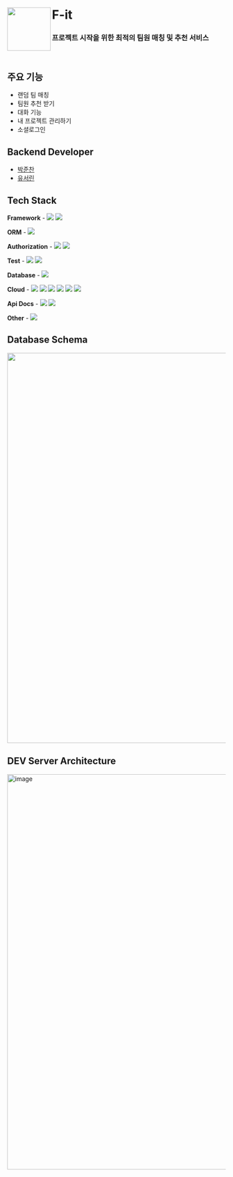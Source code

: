 # F-it <a href="https://f-it.oopy.io/"> <img src="https://github.com/Team-Crops/fit-server/assets/81281190/4798fda3-13c5-45d7-a9f8-6ed0e4df4433" align="left" width="100"></a>
### 프로젝트 시작을 위한 최적의 팀원 매칭 및 추천 서비스
<br>

## 주요 기능
- 랜덤 팀 매칭
- 팀원 추천 받기
- 대화 기능
- 내 프로젝트 관리하기
- 소셜로그인

## Backend Developer
- <a href="https://github.com/junchanpp)">박준찬</a>
- <a href="https://github.com/SeorinY">유서린</a>


## Tech Stack
**Framework** - <img src="https://img.shields.io/badge/Spring Boot-6DB33F?style=for-the-social&logo=Spring Boot&logoColor=white">  <img src="https://img.shields.io/badge/Gradle-02303A?style=for-the-social&logo=Gradle&logoColor=white">

**ORM** - <img src="https://img.shields.io/badge/Spring Data JPA-6DB33F?style=for-the-social&logo=Databricks&logoColor=white">

**Authorization** - <img src="https://img.shields.io/badge/Spring Security-6DB33F?style=for-the-social&logo=springsecurity&logoColor=white">  <img src="https://img.shields.io/badge/JWT-000000?style=for-the-social&logo=JSON Web Tokens&logoColor=white">

**Test** - <img src="https://img.shields.io/badge/JUnit5-25A162?style=for-the-sociak&logo=junit5&logoColor=white"> <img src="https://img.shields.io/badge/Mockito-83a44d?style=for-the-sociak&logo=Mockito&logoColor=white">

**Database** - <img src="https://img.shields.io/badge/MariaDB-003545?style=for-the-social&logo=MariaDB&logoColor=white"> 
<!-- <img src="https://img.shields.io/badge/Redis-DC382D?style=for-the-social&logo=Redis&logoColor=white"> -->
<!-- <img src="https://img.shields.io/badge/MongoDB-234ea94b.svg?logo=mongodb&logoColor=white&style=for-the-social"> -->


**Cloud** - <img src ="https://img.shields.io/badge/AWS EC2-FF9900?style=for-the-social&logo=amazonec2&logoColor=white">  <img src ="https://img.shields.io/badge/AWS S3-69A31?style=for-the-social&logo=amazons3&logoColor=white">  <img src="https://img.shields.io/badge/AWS RDS-527FFF?style=for-the-social&logo=amazonrds&logoColor=white">
<img src="https://img.shields.io/badge/Code Deploy-527FFF?style=for-the-social&logo=amazonrds&logoColor=white">  <img src="https://img.shields.io/badge/Docker-2496ED?style=for-the-social&logo=Docker&logoColor=white">  <img src="https://img.shields.io/badge/Docker compose-2496ED?style=for-the-social&logo=docker-compose&logoColor=white">


**Api Docs** - <img src="https://img.shields.io/badge/Swagger-85EA2D?style=for-the-social&logo=swagger&logoColor=white"> <img src="https://img.shields.io/badge/Spring REST Docs-6DB33F?style=for-the-social&logo=Spring&logoColor=white">

**Other** - <img src="https://img.shields.io/badge/Socket.io-010101?style=for-the-social&logo=Socket.io&logoColor=white"> 

## Database Schema
<img src="https://github.com/Team-Crops/fit-server/assets/81281190/3ccd89b8-ddb0-4c07-b13b-7fda922f568b" width="900">

## DEV Server Architecture
<img width="912" alt="image" src="https://github.com/Team-Crops/fit-server/assets/81281190/48f262dd-f161-4726-ac78-da0d694fd91f">


